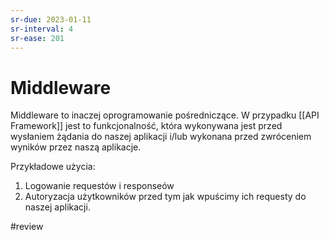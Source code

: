 ```yaml
---
sr-due: 2023-01-11
sr-interval: 4
sr-ease: 201
---
```


# Middleware

Middleware to inaczej oprogramowanie pośredniczące. W przypadku [[API Framework]] jest to funkcjonalność, która wykonywana jest przed wysłaniem żądania do naszej aplikacji i/lub wykonana przed zwróceniem wyników  przez naszą aplikacje.

Przykładowe użycia:
1. Logowanie requestów i responseów
2. Autoryzacja użytkowników przed tym jak wpuścimy ich requesty do naszej aplikacji.

#review